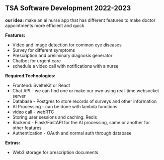 ## TSA Software Development 2022-2023

**our idea:** make an ai nurse app that has different features to make doctor appointments more efficient and quick

**Features:**
 * Video and image detection for common eye diseases
 * Survey for different symptoms
 * Prescription and preliminary diagnosis generator
 * Chatbot for urgent care
 * schedule a video call with notifications with a nurse

**Required Technologies:**
 * Frontend: SvelteKit or React
 * Chat API - we can find one or make our own using real-time websocket server
 * Database - Postgres to store records of surveys and other information
 * AI Processing - can be done with lambda functions
 * video call - webRTC
 * Storing user sessions and caching: Redis
 * Backend - Flask/FastAPI for the AI processing, same or another for other features
 * Authentication - OAuth and normal auth through database

**Extras:**
 * Web3 storage for prescription documents